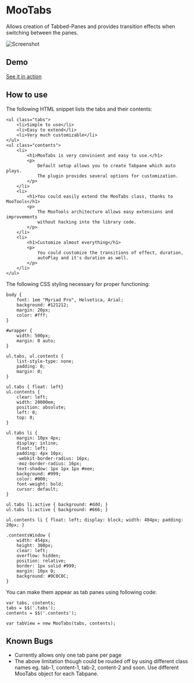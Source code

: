 MooTabs
===========

Allows creation of Tabbed-Panes and provides transition effects when
switching between the panes.

![Screenshot](http://nayaab.github.com/MooTabs/screenshot.png)

Demo
----------

[See it in action](http://nayaab.github.com/MooTabs/)

How to use
----------

The following HTML snippet lists the tabs and their contents:

    <ul class="tabs">
        <li>Simple to use</li>
        <li>Easy to extend</li>
        <li>Very much customizable</li>
    </ul>
    <ul class="contents">
        <li>
            <h1>MooTabs is very convinient and easy to use.</h1>
            <p>
                Default setup allows you to create Tabpane which auto plays.
                The plugin provides several options for customization.
            </p>
        </li>
        <li>
            <h1>You could easily extend the MooTabs class, thanks to MooTools</h1>
            <p>
                The MooTools architecture allows easy extensions and improvements
                without hacking into the library code.
            </p>
        </li>
        <li>
            <h1>Customize almost everything</h1>
            <p>
                You could customize the transitions of effect, duration,
                autoPlay and it's duration as well.
            </p>
        </li>
    </ul>

The following CSS styling necessary for proper functioning:

    body {
        font: 1em "Myriad Pro", Helvetica, Arial;
        background: #121212;
        margin: 20px;
        color: #fff;
    }

    #wrapper {
        width: 500px;
        margin: 0 auto;
    }

    ul.tabs, ul.contents {
        list-style-type: none;
        padding: 0;
        margin: 0;
    }

    ul.tabs { float: left}
    ul.contents {
        clear: left;
        width: 20000em;
        position: absolute;
        left: 0;
        top: 0;
    }

    ul.tabs li {
        margin: 10px 4px;
        display: inline;
        float: left;
        padding: 4px 10px;
        -webkit-border-radius: 16px;
        -moz-border-radius: 16px;
        text-shadow: 1px 1px 1px #eee;
        background: #999;
        color: #000;
        font-weight: bold;
        cursor: default;
    }

    ul.tabs li.active { background: #ddd; }
    ul.tabs li:active { background: #666; }

    ul.contents li { float: left; display: block; width: 404px; padding: 20px; }

    .contentsWindow {
        width: 454px;
        height: 300px;
        clear: left;
        overflow: hidden;
        position: relative;
        border: 1px solid #999;
        margin: 10px 0;
        background: #0C0C0C;
    }


You can make them appear as tab panes using following code:

    var tabs, contents;
    tabs = $$('.tabs');
    contents = $$('.contents');

    var tabView = new MooTabs(tabs, contents);

Known Bugs
----------
* Currently allows only one tab pane per page
* The above limitation though could be rouded off by using different class names
  eg. tab-1, content-1, tab-2, content-2 and soon.
  Use different MooTabs object for each Tabpane.
